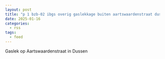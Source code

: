 ```yaml
---
layout: post
title: "p 1 bzb-02 ibgs overig gaslekkage buiten aartswaardenstraat dussen 205092 205531"
date: 2025-01-16
categories: 
  - rss
tags: 
  - feed
---
```


Gaslek op Aartswaardenstraat in Dussen
